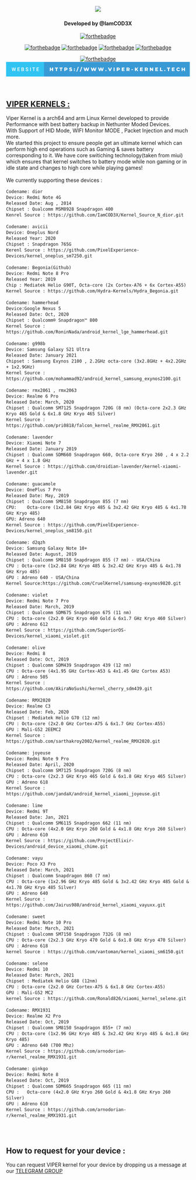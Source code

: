 <div id="header" align="center">
<img src="https://github.com/IamCOD3X/VIPER-KERNELS-/blob/main/VIPERKERNELS.png?raw=true" width="450"#/>
<h4>Developed by @IamCOD3X</h4> 

[![forthebadge](https://forthebadge.com/images/badges/built-with-love.svg)](https://forthebadge.com)

[![forthebadge](https://forthebadge.com/images/badges/made-with-c-plus-plus.svg)](https://forthebadge.com)
[![forthebadge](https://forthebadge.com/images/badges/made-with-c.svg)](https://forthebadge.com)
[![forthebadge](https://forthebadge.com/images/badges/built-by-developers.svg)](https://forthebadge.com)
[![forthebadge](https://forthebadge.com/images/badges/built-for-android.svg)](https://forthebadge.com)

[![forthebadge](https://forthebadge.com/images/badges/validated-html5.svg)](https://forthebadge.com)
  <br>
[![forthebadge](https://github.com/IamCOD3X/VIPER-KERNELS/blob/main/website-https___www.viper-kernel.tech.svg)](https://www.viper-kernel.tech)
  
</div>
</b>
<br>
<h2> <a href="https://t.me/ViPER_KERNELs/">VIPER KERNELS : </a></h2>
Viper Kernel is a arch64 and arm Linux Kernel developed to provide Performance with best battery backup in Nethunter Moded Devices. <br>
With Support of HID Mode, WIFI Monitor MODE , Packet Injection and much more. <br>
We started this project to ensure people get an ultimate kernel which can perform high end operations such as Gaming & saves battery corresponding to it.
We have core switiching technology(taken from miui) which ensures that kernel switches to battery mode while non gaming or in idle state and changes to high core while playing games!
<br>
<br>We currently supporting these devices :

```
Codename: dior
Device: Redmi Note 4G
Released Date: Aug , 2014
Chipset : Qualcomm MSM8928 Snapdragon 400
Kenrel Source : https://github.com/IamCOD3X/Kernel_Source_N_dior.git

Codename: avicii
Device: Oneplus Nord
Released Year: 2020
Chipset : Snapdragon 765G
Kerenl Source : https://github.com/PixelExperience-Devices/kernel_oneplus_sm7250.git

Codename: Begonia(Github)
Device: Redmi Note 8 Pro
Released Year: 2019
Chip : Mediatek Helio G90T, Octa-core (2x Cortex-A76 + 6x Cortex-A55)
Kernel Source : https://github.com/Hydra-Kernels/Hydra_Begonia.git

Codename: hammerhead
Device:Google Nexus 5
Released Date: Oct, 2020
Chipset : Qualcomm® Snapdragon™ 800
Kernel Source : https://github.com/RoninNada/android_kernel_lge_hammerhead.git

Codename: g998b
Device: Samsung Galaxy S21 Ultra
Released Date: January 2021
Chipset : Samsung Exynos 2100 , 2.2GHz octa-core (3x2.8GHz + 4x2.2GHz + 1x2.9GHz)
Kernel Source : https://github.com/mohammad92/android_kernel_samsung_exynos2100.git

Codename: rmx2061 , rmx2063
Device: Realme 6 Pro
Released Date: March, 2020
Chipset : Qualcomm SM7125 Snapdragon 720G (8 nm) (Octa-core 2x2.3 GHz Kryo 465 Gold & 6x1.8 GHz Kryo 465 Silver)
Kernel Source : https://github.com/pri0818/falcon_kernel_realme_RMX2061.git

Codename: lavender
Device: Xiaomi Note 7
Released Date: January 2019
Chipset : Qualcomm SDM660 Snapdragon 660, Octa-core Kryo 260 , 4 x 2.2 GHz + 4 x 1.8 GHz
Kernel Source : https://github.com/droidian-lavender/kernel-xiaomi-lavender.git

Codename: guacamole
Device: OnePlus 7 Pro
Released Date: May, 2019
Chipset : Qualcomm SM8150 Snapdragon 855 (7 nm)
CPU:	Octa-core (1x2.84 GHz Kryo 485 & 3x2.42 GHz Kryo 485 & 4x1.78 GHz Kryo 485)
GPU: Adreno 640
Kernel Source : https://github.com/PixelExperience-Devices/kernel_oneplus_sm8150.git

Codename: d2qzh
Device: Samsung Galaxy Note 10+
Released Date: August, 2019
Chipset : Qualcomm SM8150 Snapdragon 855 (7 nm) - USA/China
CPU : Octa-core (1x2.84 GHz Kryo 485 & 3x2.42 GHz Kryo 485 & 4x1.78 GHz Kryo 485)
GPU : Adreno 640 - USA/China
Kernel Source:https://github.com/CruelKernel/samsung-exynos9820.git

Codename: violet
Device: Redmi Note 7 Pro
Released Date: March, 2019
Chipset : Qualcomm SDM675 Snapdragon 675 (11 nm)
CPU : Octa-core (2x2.0 GHz Kryo 460 Gold & 6x1.7 GHz Kryo 460 Silver)
GPU : Adreno 612
Kernel Source : https://github.com/SuperiorOS-Devices/kernel_xiaomi_violet.git

Codename: olive
Device: Redmi 8
Released Date: Oct, 2019
Chipset : Qualcomm SDM439 Snapdragon 439 (12 nm)
CPU : Octa-core (4x1.95 GHz Cortex-A53 & 4x1.45 GHz Cortex A53)
GPU : Adreno 505
Kernel Source : https://github.com/AkiraNoSushi/kernel_cherry_sdm439.git

Codename: RMX2020
Device: Realme C3
Released Date: Feb, 2020
Chipset : Mediatek Helio G70 (12 nm)
CPU : Octa-core (2x2.0 GHz Cortex-A75 & 6x1.7 GHz Cortex-A55)
GPU : Mali-G52 2EEMC2
Kernel Source : https://github.com/sarthakroy2002/kernel_realme_RMX2020.git

Codename: joyeuse
Device: Redmi Note 9 Pro
Released Date: April, 2020
Chipset : Qualcomm SM7125 Snapdragon 720G (8 nm)
CPU : Octa-core (2x2.3 GHz Kryo 465 Gold & 6x1.8 GHz Kryo 465 Silver)
GPU : Adreno 618
Kernel Source : https://github.com/jandaX/android_kernel_xiaomi_joyeuse.git

Codename: lime
Device: Redmi 9T
Released Date: Jan, 2021
Chipset : Qualcomm SM6115 Snapdragon 662 (11 nm)
CPU : Octa-core (4x2.0 GHz Kryo 260 Gold & 4x1.8 GHz Kryo 260 Silver)
GPU : Adreno 610
Kernel Source : https://github.com/ProjectElixir-Devices/android_device_xiaomi_chime.git

Codename: vayu
Device: Poco X3 Pro
Released Date: March, 2021
Chipset : Qualcomm Snapdragon 860 (7 nm)
CPU : Octa-core (1x2.96 GHz Kryo 485 Gold & 3x2.42 GHz Kryo 485 Gold & 4x1.78 GHz Kryo 485 Silver)
GPU : Adreno 640
Kernel Source : https://github.com/Jairus980/android_kernel_xiaomi_vayuxx.git

Codename: sweet
Device: Redmi Note 10 Pro
Released Date: March, 2021
Chipset : Qualcomm SM7150 Snapdragon 732G (8 nm)
CPU : Octa-core (2x2.3 GHz Kryo 470 Gold & 6x1.8 GHz Kryo 470 Silver)
GPU : Adreno 618
kernel Source : https://github.com/vantoman/kernel_xiaomi_sm6150.git

Codename: selene
Device: Redmi 10
Released Date: March, 2021
Chipset : Mediatek Helio G88 (12nm)
CPU : Octa-core (2x2.0 GHz Cortex-A75 & 6x1.8 GHz Cortex-A55)
GPU : Mali-G52 MC2
kernel Source : https://github.com/Ronald826/xiaomi_kernel_selene.git

Codename: RMX1931
Device: Realme X2 Pro 
Released Date: Oct, 2019 
Chipset : Qualcomm SM8150 Snapdragon 855+ (7 nm) 
CPU : Octa-core (1x2.96 GHz Kryo 485 & 3x2.42 GHz Kryo 485 & 4x1.8 GHz Kryo 485) 
GPU : Adreno 640 (700 Mhz) 
Kernel Source : https://github.com/arnodorian-r/kernel_realme_RMX1931.git

Codename: ginkgo 
Device: Redmi Note 8 
Released Date: Oct, 2019 
Chipset : Qualcomm SDM665 Snapdragon 665 (11 nm) 
CPU : 	Octa-core (4x2.0 GHz Kryo 260 Gold & 4x1.8 GHz Kryo 260 Silver) 
GPU : Adreno 610 
Kernel Source : https://github.com/arnodorian-r/kernel_realme_RMX1931.git


```
<br>
<h2> How to request for your device :</h2>
You can request VIPER kernel for your device by dropping us a message at our <a href="https://t.me/ViPER_KERNELs/">TELEGRAM GROUP </a>
